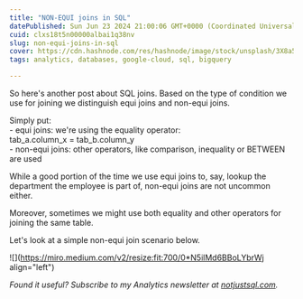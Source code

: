 ```yaml
---
title: "NON-EQUI joins in SQL"
datePublished: Sun Jun 23 2024 21:00:06 GMT+0000 (Coordinated Universal Time)
cuid: clxs18t5n00000albai1q38nv
slug: non-equi-joins-in-sql
cover: https://cdn.hashnode.com/res/hashnode/image/stock/unsplash/3X8a5pxNG4k/upload/434785cdddf318f4e785f33ed3ed20e1.jpeg
tags: analytics, databases, google-cloud, sql, bigquery

---
```


So here's another post about SQL joins. Based on the type of condition we use for joining we distinguish equi joins and non-equi joins.

Simply put:  
\- equi joins: we're using the equality operator:  
tab\_a.column\_x = tab\_b.column\_y  
\- non-equi joins: other operators, like comparison, inequality or BETWEEN are used

While a good portion of the time we use equi joins to, say, lookup the department the employee is part of, non-equi joins are not uncommon either.

Moreover, sometimes we might use both equality and other operators for joining the same table.

Let's look at a simple non-equi join scenario below.

![](https://miro.medium.com/v2/resize:fit:700/0*N5ilMd6BBoLYbrWj align="left")

*Found it useful? Subscribe to my Analytics newsletter at* [*notjustsql.com*](https://notjustsql.com)*.*